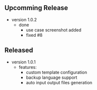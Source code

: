 
## Upcomming Release

- version 1.0.2
    - done
        - use case screenshot added
        - fixed #8


## Released

- version 1.0.1
    - features:
        - custom template configuration
        - backup language support
        - auto input output files generation
